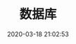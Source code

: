 ---
pageComponent: 
  name: Catalogue
  data: 
    path: 04.数据库
    description: 人生如逆旅，我亦是行人。
title: 数据库
date: 2020-03-18 21:02:53
permalink: /DB
sidebar: false
article: false
comment: false
editLink: false
---